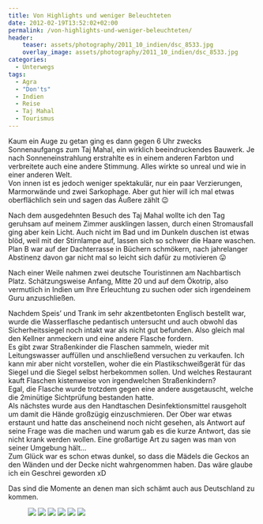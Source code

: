 ```yaml
---
title: Von Highlights und weniger Beleuchteten
date: 2012-02-19T13:52:02+02:00
permalink: /von-highlights-und-weniger-beleuchteten/
header:
    teaser: assets/photography/2011_10_indien/dsc_8533.jpg
    overlay_image: assets/photography/2011_10_indien/dsc_8533.jpg
categories:
  - Unterwegs
tags:
  - Agra
  - "Don'ts"
  - Indien
  - Reise
  - Taj Mahal
  - Tourismus
---
```


Kaum ein Auge zu getan ging es dann gegen 6 Uhr zwecks Sonnenaufgangs zum Taj Mahal, ein wirklich beeindruckendes Bauwerk. 
Je nach Sonneneinstrahlung erstrahlte es in einem anderen Farbton und verbreitete auch eine andere Stimmung. 
Alles wirkte so unreal und wie in einer anderen Welt.  
Von innen ist es jedoch weniger spektakulär, nur ein paar Verzierungen, Marmorwände und zwei Sarkophage. 
Aber gut hier will ich mal etwas oberflächlich sein und sagen das Äußere zählt 😉

Nach dem ausgedehnten Besuch des Taj Mahal wollte ich den Tag geruhsam auf meinem Zimmer ausklingen lassen, 
durch einen Stromausfall ging aber kein Licht. Auch nicht im Bad und im Dunkeln duschen ist etwas blöd, 
weil mit der Stirnlampe auf, lassen sich so schwer die Haare waschen. Plan B war auf der Dachterrasse in Büchern schmökern, 
nach jahrelanger Abstinenz davon gar nicht mal so leicht sich dafür zu motivieren 😛

Nach einer Weile nahmen zwei deutsche Touristinnen am Nachbartisch Platz. Schätzungsweise Anfang, 
Mitte 20 und auf dem Ökotrip, also vermutlich in Indien um Ihre Erleuchtung zu suchen oder sich irgendeinem Guru anzuschließen.
  
Nachdem Speis’ und Trank im sehr akzentbetonten Englisch bestellt war, wurde die Wasserflasche pedantisch untersucht 
und auch obwohl das Sicherheitssiegel noch intakt war als nicht gut befunden. Also gleich mal den Kellner anmeckern und eine andere Flasche fordern.  
Es gibt zwar Straßenkinder die Flaschen sammeln, wieder mit Leitungswasser auffüllen und anschließend versuchen zu verkaufen. 
Ich kann mir aber nicht vorstellen, woher die ein Plastikschweißgerät für das Siegel und die Siegel selbst herbekommen sollen. 
Und welches Restaurant kauft Flaschen kistenweise von irgendwelchen Straßenkindern?  
Egal, die Flasche wurde trotzdem gegen eine andere ausgetauscht, welche die 2minütige Sichtprüfung bestanden hatte.  
Als nächstes wurde aus den Handtaschen Desinfektionsmittel rausgeholt um damit die Hände großzügig einzuschmieren. 
Der Ober war etwas erstaunt und hatte das anscheinend noch nicht gesehen, als Antwort auf seine Frage was die machen und warum gab es die kurze Antwort, das sie nicht krank werden wollen. Eine großartige Art zu sagen was man von seiner Umgebung hält…  
Zum Glück war es schon etwas dunkel, so dass die Mädels die Geckos an den Wänden und der Decke nicht wahrgenommen haben. 
Das wäre glaube ich ein Geschrei geworden xD

Das sind die Momente an denen man sich schämt auch aus Deutschland zu kommen.

<figure class="half">
    <a href="/assets/photography/2011_10_indien/dsc_8266.jpg"><img src="/assets/photography/2011_10_indien/dsc_8266.jpg"></a>
    <a href="/assets/photography/2011_10_indien/dsc_8340.jpg"><img src="/assets/photography/2011_10_indien/dsc_8340.jpg"></a>
    <a href="/assets/photography/2011_10_indien/dsc_8379_hdr.jpg"><img src="/assets/photography/2011_10_indien/dsc_8379_hdr.jpg"></a>
    <a href="/assets/photography/2011_10_indien/dsc_8461.jpg"><img src="/assets/photography/2011_10_indien/dsc_8461.jpg"></a>
    <a href="/assets/photography/2011_10_indien/dsc_8522.jpg"><img src="/assets/photography/2011_10_indien/dsc_8522.jpg"></a>
    <a href="/assets/photography/2011_10_indien/dsc_8533.jpg"><img src="/assets/photography/2011_10_indien/dsc_8533.jpg"></a>
</figure>